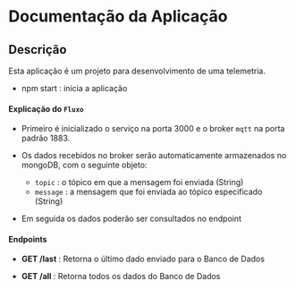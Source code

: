 # Documentação da Aplicação

## Descrição
Esta aplicação é um projeto para desenvolvimento de uma telemetria.
- npm start : inicia a aplicação

#### Explicação do `Fluxo`
- Primeiro é inicializado o serviço na porta 3000 e o broker `mqtt` na porta padrão 1883.

- Os dados recebidos no broker serão automaticamente armazenados no mongoDB, com o seguinte objeto:

    - `topic` : o tópico em que a mensagem foi enviada (String)
    - `message` : a mensagem que foi enviada ao tópico especificado (String)

- Em seguida os dados poderão ser consultados no endpoint

#### Endpoints
- **GET /last** : Retorna o último dado enviado para o Banco de Dados

- **GET /all** : Retorna todos os dados do Banco de Dados